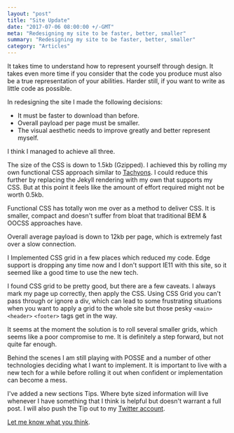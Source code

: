 ```yaml
---
layout: "post"
title: "Site Update"
date: "2017-07-06 08:00:00 +/-GMT"
meta: "Redesigning my site to be faster, better, smaller"
summary: "Redesigning my site to be faster, better, smaller"
category: "Articles"
---
```


It takes time to understand how to represent yourself through design. It takes even more time if you consider that the code you produce must also be a true representation of your abilities. Harder still, if  you want to write as little code as possible.

In redesigning the site I made the following decisions:

- It must be faster to download than before.
- Overall payload per page must be smaller.
- The visual aesthetic needs to improve greatly and better represent myself.

I think I managed to achieve all three.

The size of the CSS is down to 1.5kb (Gzipped). I achieved this by rolling my own functional CSS approach similar to [Tachyons](http://tachyons.io). I could reduce this further by replacing the Jekyll rendering with my own that supports my CSS. But at this point it feels like the amount of effort required might not be worth 0.5kb.

Functional CSS has totally won me over as a method to deliver CSS. It is smaller, compact and doesn't suffer from bloat that traditional BEM &amp; OOCSS approaches have.

Overall average payload is down to 12kb per page, which is extremely fast over a slow connection.

I Implemented CSS grid in a few places which reduced my code. Edge support is dropping any time now and I don't support IE11 with this site, so it seemed like a good time to use the new tech.

I found CSS grid to be pretty good, but there are a few caveats. I always mark my page up correctly, then apply the CSS. Using CSS Grid you can't pass through or ignore a div, which can lead to some frustrating situations when you want to apply a grid to the whole site but those pesky ```<main> ``` ```<header>``` ```<footer>``` tags get in the way.

It seems at the moment the solution is to roll several smaller grids, which seems like a poor compromise to me. It  is definitely a step forward, but not quite far enough.

Behind the scenes I am still playing with POSSE and a number of other technologies deciding what I want to implement. It is important to live with a new tech for a while before rolling it out when confident or implementation can become a mess.

I've added a new sections Tips. Where byte sized information will live whenever I have something that I think is helpful but doesn't warrant a full post. I will also push the Tip out to my [Twitter account]({{site.data.author.twitter.url}}).

[Let me know what you think]({{site.data.author.twitter.url}}).
